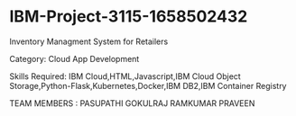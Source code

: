 # IBM-Project-3115-1658502432 #

Inventory Managment System for Retailers

Category: Cloud App Development

Skills Required:
IBM Cloud,HTML,Javascript,IBM Cloud Object Storage,Python-Flask,Kubernetes,Docker,IBM DB2,IBM Container Registry

TEAM MEMBERS : PASUPATHI GOKULRAJ RAMKUMAR PRAVEEN
